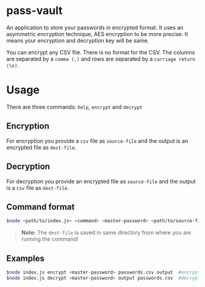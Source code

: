 # pass-vault
An application to store your passwords in encrypted format. It uses an asymmetric encryption technique, AES encryption to be more precise. It means your encryption and decryption key will be same.

You can encrypt any CSV file. There is no format for the CSV. The columns are separated by a `comma (,)` and rows are separated by a `carriage return (\n)`.

# Usage
There are three commands: `help`, `encrypt` and `decrypt`

## Encryption
For encryption you provide a `csv` file as `source-file` and the output is an encrypted file as `dest-file`.

## Decryption
For decryption you provide an encrypted file as `source-file` and the output is a `csv` file as `dest-file`.

## Command format
```bash
$node <path/to/index.js> <command> <master-password> <path/to/source-file> <path/to/dest-file>
```
> **Note:** The `dest-file` is saved in same directory from where you are running the command!

## Examples
```bash
$node index.js encrypt <master-password> passwords.csv output  #encryption
$node index.js decrypt <master-password> output passwords.csv  #decryption
```
